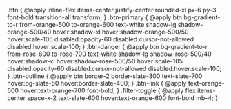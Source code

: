 .btn {
  @apply inline-flex items-center justify-center rounded-xl px-6 py-3 font-bold transition-all transform;
}
.btn-primary {
  @apply btn bg-gradient-to-r from-orange-500 to-orange-600 text-white shadow-lg shadow-orange-500/40 hover:shadow-xl hover:shadow-orange-500/50 hover:scale-105 disabled:opacity-60 disabled:cursor-not-allowed disabled:hover:scale-100;
}
.btn-danger {
  @apply btn bg-gradient-to-r from-rose-600 to-rose-700 text-white shadow-lg shadow-rose-500/40 hover:shadow-xl hover:shadow-rose-500/50 hover:scale-105 disabled:opacity-60 disabled:cursor-not-allowed disabled:hover:scale-100;
}
.btn-outline {
  @apply btn border-2 border-slate-300 text-slate-700 hover:bg-slate-50 hover:border-slate-400;
}
.btn-link {
  @apply text-orange-600 hover:text-orange-700 font-bold;
}
.filter-toggle {
  @apply flex items-center space-x-2 text-slate-600 hover:text-orange-600 font-bold mb-4;
}
